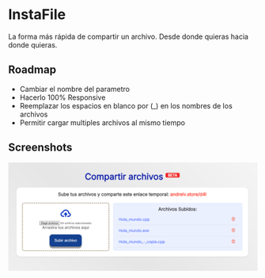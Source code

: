 # InstaFile
La forma más rápida de compartir un archivo. Desde donde quieras hacia donde quieras.

## Roadmap
- Cambiar el nombre del parametro
- Hacerlo 100% Responsive
- Reemplazar los espacios en blanco por (_) en los nombres de los archivos
- Permitir cargar multiples archivos al mismo tiempo

## Screenshots
![App Screenshot](./image.png)

